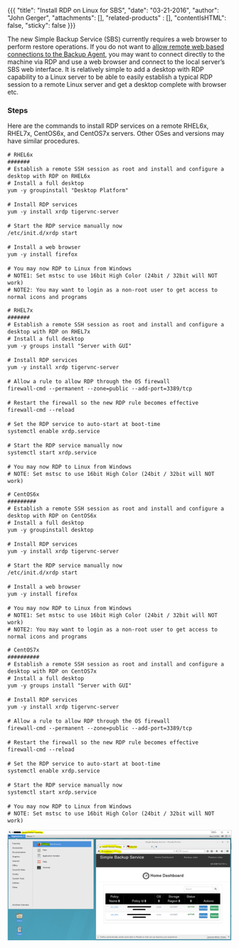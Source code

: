 {{{
  "title": "Install RDP on Linux for SBS",
  "date": "03-21-2016",
  "author":  "John Gerger",
  "attachments": [],
  "related-products" : [],
  "contentIsHTML": false,
  "sticky": false
}}}

The new Simple Backup Service (SBS) currently requires a web browser to perform restore operations. If you do not want to [allow remote web based connections to the Backup Agent](./sbs-agent-security.md), you may want to connect directly to the machine via RDP and use a web browser and connect to the local server’s SBS web interface. It is relatively simple to add a desktop with RDP capability to a Linux server to be able to easily establish a typical RDP session to a remote Linux server and get a desktop complete with browser etc.

### Steps  
Here are the commands to install RDP services on a remote RHEL6x, RHEL7x, CentOS6x, and CentOS7x servers.
Other OSes and versions may have similar procedures.
```
# RHEL6x 
####### 
# Establish a remote SSH session as root and install and configure a desktop with RDP on RHEL6x 
# Install a full desktop 
yum -y groupinstall "Desktop Platform"

# Install RDP services 
yum -y install xrdp tigervnc-server

# Start the RDP service manually now 
/etc/init.d/xrdp start

# Install a web browser 
yum -y install firefox

# You may now RDP to Linux from Windows 
# NOTE1: Set mstsc to use 16bit High Color (24bit / 32bit will NOT work) 
# NOTE2: You may want to login as a non-root user to get access to normal icons and programs
```
```
# RHEL7x 
####### 
# Establish a remote SSH session as root and install and configure a desktop with RDP on RHEL7x 
# Install a full desktop 
yum -y groups install "Server with GUI"

# Install RDP services 
yum -y install xrdp tigervnc-server

# Allow a rule to allow RDP through the OS firewall 
firewall-cmd --permanent --zone=public --add-port=3389/tcp

# Restart the firewall so the new RDP rule becomes effective 
firewall-cmd --reload

# Set the RDP service to auto-start at boot-time 
systemctl enable xrdp.service

# Start the RDP service manually now 
systemctl start xrdp.service

# You may now RDP to Linux from Windows 
# NOTE: Set mstsc to use 16bit High Color (24bit / 32bit will NOT work)
```
```
# CentOS6x 
######### 
# Establish a remote SSH session as root and install and configure a desktop with RDP on CentOS6x 
# Install a full desktop 
yum -y groupinstall desktop

# Install RDP services 
yum -y install xrdp tigervnc-server

# Start the RDP service manually now 
/etc/init.d/xrdp start

# Install a web browser 
yum -y install firefox

# You may now RDP to Linux from Windows 
# NOTE1: Set mstsc to use 16bit High Color (24bit / 32bit will NOT work) 
# NOTE2: You may want to login as a non-root user to get access to normal icons and programs
```
```
# CentOS7x 
########## 
# Establish a remote SSH session as root and install and configure a desktop with RDP on CentOS7x 
# Install a full desktop 
yum -y groups install "Server with GUI"

# Install RDP services 
yum -y install xrdp tigervnc-server

# Allow a rule to allow RDP through the OS firewall 
firewall-cmd --permanent --zone=public --add-port=3389/tcp

# Restart the firewall so the new RDP rule becomes effective 
firewall-cmd --reload

# Set the RDP service to auto-start at boot-time 
systemctl enable xrdp.service

# Start the RDP service manually now 
systemctl start xrdp.service

# You may now RDP to Linux from Windows 
# NOTE: Set mstsc to use 16bit High Color (24bit / 32bit will NOT work)
```

![](../images/backup/rdp/RHEL7x_RDP_SBS_example.png)
